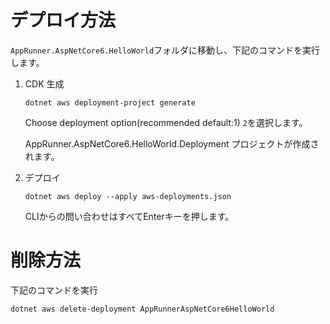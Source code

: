 # デプロイ方法
`AppRunner.AspNetCore6.HelloWorld`フォルダに移動し、下記のコマンドを実行します。

1. CDK 生成

    ```
    dotnet aws deployment-project generate
    ```

    Choose deployment option(recommended default:1) `2`を選択します。


    AppRunner.AspNetCore6.HelloWorld.Deployment プロジェクトが作成されます。

1. デプロイ

    ```
    dotnet aws deploy --apply aws-deployments.json
    ```

    CLIからの問い合わせはすべてEnterキーを押します。


# 削除方法

下記のコマンドを実行

```
dotnet aws delete-deployment AppRunnerAspNetCore6HelloWorld
```
